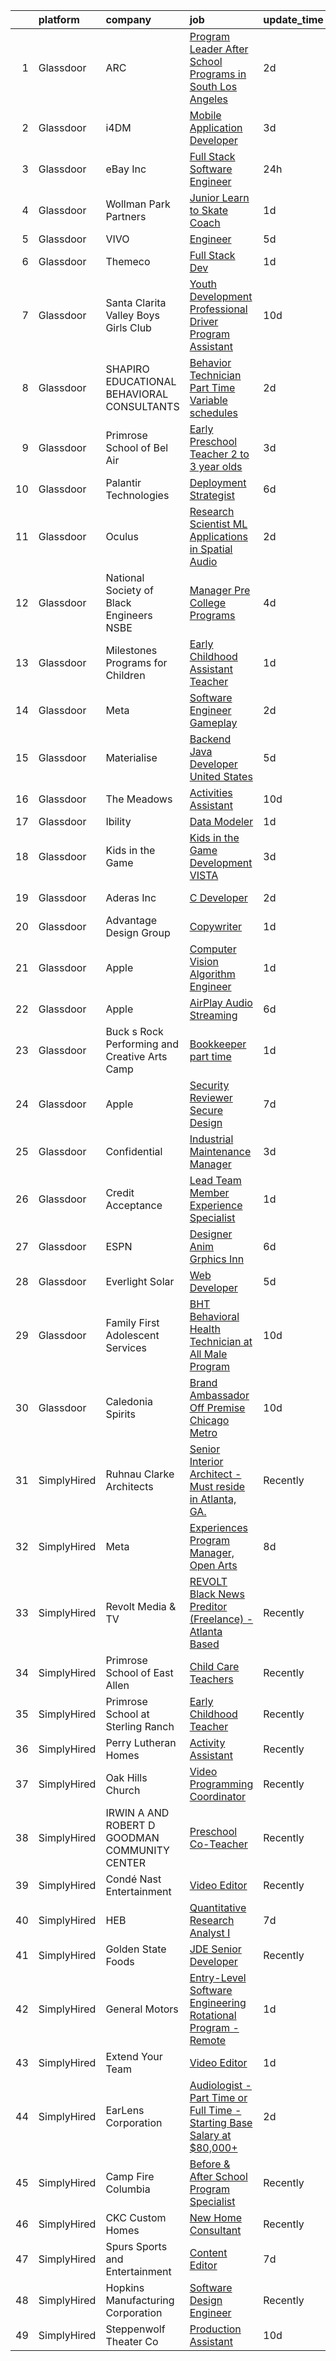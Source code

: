 

|    | platform    | company                                       | job                                                                                                                                                                                                                                                                                                                                                                                                                                                                                                                                                                                                                                                                                                                                                                                                                                                                                                                                                                                                                                                                                                                                                                                                                                                                                                                                                                                                                                                                                       | update_time   | location               |
|---:|:------------|:----------------------------------------------|:------------------------------------------------------------------------------------------------------------------------------------------------------------------------------------------------------------------------------------------------------------------------------------------------------------------------------------------------------------------------------------------------------------------------------------------------------------------------------------------------------------------------------------------------------------------------------------------------------------------------------------------------------------------------------------------------------------------------------------------------------------------------------------------------------------------------------------------------------------------------------------------------------------------------------------------------------------------------------------------------------------------------------------------------------------------------------------------------------------------------------------------------------------------------------------------------------------------------------------------------------------------------------------------------------------------------------------------------------------------------------------------------------------------------------------------------------------------------------------------|:--------------|:-----------------------|
|  1 | Glassdoor   | ARC                                           | [Program Leader   After School Programs in South Los Angeles](https://www.glassdoor.com/partner/jobListing.htm?pos=130&ao=1110586&s=58&guid=00000182e33ebf6e84571888d7bfa997&src=GD_JOB_AD&t=SR&vt=w&ea=1&cs=1_ae9c2565&cb=1661669917023&jobListingId=1008094904635&cpc=18C9CE28155C17C5&jrtk=3-0-1gbhjtft2ma54801-1gbhjtfthg2d7800-75af5264abfc70b3--6NYlbfkN0CzAkNSE56XL6Zy_2JF_pm3xd4yjoGnKPFJNIyFy0Y5HJMwjERb0LOAxaei7BnrD-EiigZ26Hd91nVwgOm_MqMR8woh63L24sjDifLtbmTo9UrYDwsZ_etB5kPDV6E3hbrrzPQ5FLN-gWgp9W6HHoL9eCZPCNJHnKk37xfVsp6gSa0YMWnPWMnw1Rd7Is-E0aHa214ZK-8396NQaYaNGC1v01ILh4UgYJOrg_B1xO2sOJxw5ivP2-NpvwINzrE2FXO4dsLZPPGAOabX7_LMQ3kAIx3f7vHuEBwxvND5eYSt3oRaJvVX-o9B_0LOToNmFdUoMoU_LrUreDAWrgBWQEB7750Lp1k0lsk1F8blXsKGljztF6lIIGkt99yGUwYD-FwYnoG4H01CbjAyPVvn_5Gk0Y_hHUSCg9tchmI-R2lGDNJAwcQ3SqhU2E7pL_OviHGzQm592oxAk0wVPwPDwUifRL3b_6TFsj5FFiJKXgAdTqP72r8gbLIdDnKcDrG5z9o%3D)                                                                                                                                                                                                                                                                                                                                                                                                                                                                                                                                                                                      | 2d            | Los Angeles, CA        |
|  2 | Glassdoor   | i4DM                                          | [Mobile Application Developer](https://www.glassdoor.com/partner/jobListing.htm?pos=109&ao=1110586&s=58&guid=00000182e33ebf6e84571888d7bfa997&src=GD_JOB_AD&t=SR&vt=w&ea=1&cs=1_4708d336&cb=1661669917020&jobListingId=1008091559603&cpc=63C68CF611DF075E&jrtk=3-0-1gbhjtft2ma54801-1gbhjtfthg2d7800-711812469bd64a5d--6NYlbfkN0CtwOkgDuej6vPfWODMxjOIyNEohQmdYMppGq8y8dOpBoTzitlsCnYxd6253OwHrLnpn_ygmrp4m8f4phReGcRysXerN-lPVOnh4Rv1k96IMh-rl0V6r47Y6BNyR_8VTbmD3vAMLYbDjpj-BiWEtJoiibi_JeHh4du9H2bZIUTroub2aGjtKkqfBRcVqe87srYyXCurliLVFxyONnH330T2qdKBT63X_CkT0qSY35PDOnTx9GuhvNrJN_4PTE3yd5vFvYczBD9hchBkcreWt0qS6fbGOxAobf7aRapWP8o3sYBJxp1y_5uq6EVl8T82Zwvs2JaoOfN4rKZj-B6dfB4f30RltpYdQPltIYDdN75bZhCTw6xXpjK19CAJWsxWazVbO44yg7frGm1NVmY-K4Url0EfIYmt5USJHDadie3r6dfPzwSTKCuCStLu01OUFYdsP6WrzkZQVYwI1DVtOhxWE8djzSOaT-gvkcK-VyVrx-6l5YE7jvIcpuCx8HegRRCca9afTOqmsw%3D%3D)                                                                                                                                                                                                                                                                                                                                                                                                                                                                                                                                                                                                       | 3d            | Remote                 |
|  3 | Glassdoor   | eBay Inc                                      | [Full Stack Software Engineer](https://www.glassdoor.com/partner/jobListing.htm?pos=118&ao=1110586&s=58&guid=00000182e33ebf6e84571888d7bfa997&src=GD_JOB_AD&t=SR&vt=w&cs=1_682c990f&cb=1661669917021&jobListingId=1008098585838&cpc=BA15C3E50D27FFE8&jrtk=3-0-1gbhjtft2ma54801-1gbhjtfthg2d7800-be2ae0edb3e1532e--6NYlbfkN0A9TGvvMbs_9tzUmxh-6hF76myvpV3Plf7hsqRV14VZ2aiPtagJl3fnv9JYFYIpN8kPNkT6EZyIVwiqJNeZnaHOWx703KP7hRHfkiY1xaduxoXE5mc9xk4Cd6C7svCVUzLT-8BTMEAPz-TffNNY-vc6oe7XLiZcN9rg8Hh0NNnKbOympMDour68e6AJI9fhC0L1kXryc-cPOHsl6Uf80o1PhYBP9bSWupC1VlH4sDJnz8JMDhLvXckqTMnm0HocbTjTsDGNTSh2MKej2an5XFNHyj_gaLgbLaLW6w4s3sYWt73QeCMjAcHbAJR4c88BUeX3Kr-Zw4bHn8W-av5jaT77ZPoJAL6q_kUOsH6bJDdck4PySa5ju7ADiKIHOG9FcxagGWy4x1w2WXtgZ44LV3Nymxzz0X_nNEQ_oZFllJZ7zClnU6G7LIHb)                                                                                                                                                                                                                                                                                                                                                                                                                                                                                                                                                                                                                                                                                                        | 24h           | San Jose, CA           |
|  4 | Glassdoor   | Wollman Park Partners                         | [Junior Learn to Skate Coach](https://www.glassdoor.com/partner/jobListing.htm?pos=107&ao=1110586&s=58&guid=00000182e33ebf6e84571888d7bfa997&src=GD_JOB_AD&t=SR&vt=w&ea=1&cs=1_a8db83e0&cb=1661669917020&jobListingId=1008095743370&cpc=59DEFF8D475298C3&jrtk=3-0-1gbhjtft2ma54801-1gbhjtfthg2d7800-de29bf2a4c99189c--6NYlbfkN0CXM1jjcsVwuWs0FyVMXw9ijdutNic5mozMBzGRZH-N0LY-yQsT27Nnqgj6xWILV-ZcZ0kHjQsIZhoieGf6C1aSJd-9yJLzmI6UlxCfylwy16o9D889Y4BVJ-BZV1vuKG93s2jPfld-_ZoHyyBABAau-S4Yn_ni2OlrG7joBMGQuWGL_NULCFj6Zk0kl-c3V79tTFF05hts0CVCiF5INFp2I6L5dh0TyeXoJ24_FSYhqA4mxEGGJ2VkjRwkfBZFp6GnaquEyZHaM2x1d8XO1ic0Vq_M_yIo0vQYK-ncJVXp7v0RrRy_fLNJb_E6R_Kbq3l9i3wmB2yOSDu1QI98imYaTktPkvCl8qbc8PgdK9ZB3Q0mU6xtH3_cYrIke90KBTnHydyBaLx3_r4pSzfzgKIk_z53ATZ1WvOCOp8qeuGXbNCZr_JJ8_C8atxmDPAkbSPOkLJVuD1bNY1MVcysl6VaclemaszDslNDtnfwwBTODMaeY9SHpeYjowNxGtCT-nc%3D)                                                                                                                                                                                                                                                                                                                                                                                                                                                                                                                                                                                                                      | 1d            | New York, NY           |
|  5 | Glassdoor   | VIVO                                          | [Engineer](https://www.glassdoor.com/partner/jobListing.htm?pos=101&ao=1110586&s=58&guid=00000182e33ebf6e84571888d7bfa997&src=GD_JOB_AD&t=SR&vt=w&ea=1&cs=1_539e7dcc&cb=1661669917019&jobListingId=1008085911618&cpc=400F6699ECADBFC6&jrtk=3-0-1gbhjtft2ma54801-1gbhjtfthg2d7800-c7215dc16cfc33e5--6NYlbfkN0AiZWmRzilFqfRcYw3xyS8GBX2FwNtIPeoIpj26BiedIJqXcI7CdyKFu_aW3hzxuzH8plzAzh3JSt0gIgh8zXT9ugxcx0vm90ELTspjkdJTRPJzMWlNt38iPs7M7u6RfBvK2qFSMCJ7GCHwTvKDaD4fMOcFjWN8pJYVKnGNWc3iH3rsxaJ9py6l7vwUUaqvjkg1AtHTLC9HURKEPyYlfUIZL5Q0DgZ0Vk749ZAI6qfOBcJIlDfIVudjiBh0zYdXsAnEjrZ2MpXnqENDA0FVvvEZUpKUdBOpb_cJKFhFc3wZgLNe-uDz4ZbcdhztLJUseFTLR_O1j655Y95D_rXShX5HFMjZ4yxd99jd5YzCTILnTWEwHANWNkpEh9P3W76-pb9vMGLKe0x3-vPWqbuaS6eH7VoLmlb_XpsgWSz1IlxLSQk2U6ZMK_-uBTqr_NowyrAsrBVRX9jhCQclGQHuPgjaOyaQhi-ORQZgQKrREKjhg7L374FWJyMt)                                                                                                                                                                                                                                                                                                                                                                                                                                                                                                                                                                                                                                                       | 5d            | Goodfield, IL          |
|  6 | Glassdoor   | Themeco                                       | [Full Stack Dev](https://www.glassdoor.com/partner/jobListing.htm?pos=121&ao=1110586&s=58&guid=00000182e33ebf6e84571888d7bfa997&src=GD_JOB_AD&t=SR&vt=w&ea=1&cs=1_50b4c2ed&cb=1661669917022&jobListingId=1008097001419&cpc=155EB9D5185558AF&jrtk=3-0-1gbhjtft2ma54801-1gbhjtfthg2d7800-75aa7ca50c7c7ecb--6NYlbfkN0AZERy3HyrEMNG2xKO2WBZpjeoyxRlyPd0bdZbH897Qk4bJ-yRkL8aYDwXQm21L6LAGa7RtAsNQ702Qki3feuhiEGLFCYNkQLG9rKe1hbWBPU488SWyOk7ZRUsDTH2YXQfH7pVDUr6wIAzyXovw8HmWeYyPdhcsDlXFzBs3Cury30skyrDfBalB6NsCDaVoEZlDJ9AkIh7N59-zXEyr0OwMElgXvREiU7YPpzN7WF8vJs0FlsiX_q3FD9SWKSIncxf0tJFBYeZUQ1VyR9B94qgDVwovXBpbD7VuKYkyXEhPrJgGrfIJ3BRrro5OYBMMdc3PHM9z5zXr9xXwdjoNwwHZVM1IvgK01iUQdLbpOqQ5kWmQ-HgWJshUcRVU9DL1FvUSFnUW0ahYcrqYYs1H-yn_pguZ1v7kkmOcR-iwfVtuj6DG_1fXZ0BspJqeaRKNdzL_srF9rhaWf8ec014frVWBF7BjTakQEDARlgutQ5VuFNK4i4l9Jxo7JW3z-c1xp_g%3D)                                                                                                                                                                                                                                                                                                                                                                                                                                                                                                                                                                                                                                   | 1d            | Remote                 |
|  7 | Glassdoor   | Santa Clarita Valley Boys   Girls Club        | [Youth Development Professional  Driver Program Assistant](https://www.glassdoor.com/partner/jobListing.htm?pos=110&ao=1110586&s=58&guid=00000182e33ebf6e84571888d7bfa997&src=GD_JOB_AD&t=SR&vt=w&ea=1&cs=1_604cbac2&cb=1661669917020&jobListingId=1008076509375&cpc=956B2567E1972B70&jrtk=3-0-1gbhjtft2ma54801-1gbhjtfthg2d7800-9a024ebbca4ed429--6NYlbfkN0DmikCTbiTut2ZCT1ad2BdULQQestQv4dIniS9NGFbnhvCJ8v0jSOENHtW7i-sECKHiFkgQLh1u5ip-5ZHzgOI-vuYlIVBFZ6PM0d3Zzg3TE6wpsEmaNZCORWVdVSxB_15dT-sPBjZzYzJh5kE4eq-HXinLMep01-SzARwr-OdXQw9JUjzrneBdCWjq_pXqJKq0ovnf6HTiGz_x2D1MjjNW2v-6D5-_5cawajIMede6KAKB3AZtSPTaIMACWomc7stzAaGnT6aiWnEAdiNyG6Ctaisy3HoPNYDBeZqlcjg5U4tK0SDCGU-tdUN-5Lqg_krKsJpOe_ketalE8JHsziIHk77n5AggtmUhK4dB-updTIIzLSy-7IlrR1spyxe-otytk-HhTzrTuSfEt7FZ3VM9JUc5Kil3GeDd-Pdkan0jAnUojhGncL5SYnHR3YNhdl4c7JHKE7OGtIFdeXLMcQ04qiM372FbPuuOBPGwSNIh1b__X2SoASkIaMc6v2QxtvgNYMtmyuDSjoNNRDGk6m03Pyce1ksYW-hCa2tQSICD1-hNqaMrq4RA)                                                                                                                                                                                                                                                                                                                                                                                                                                                                                                                                       | 10d           | Newhall, CA            |
|  8 | Glassdoor   | SHAPIRO EDUCATIONAL BEHAVIORAL CONSULTANTS    | [Behavior Technician Part Time Variable schedules](https://www.glassdoor.com/partner/jobListing.htm?pos=106&ao=1110586&s=58&guid=00000182e33ebf6e84571888d7bfa997&src=GD_JOB_AD&t=SR&vt=w&ea=1&cs=1_223f890a&cb=1661669917019&jobListingId=1008093886215&cpc=F44B5BD681589083&jrtk=3-0-1gbhjtft2ma54801-1gbhjtfthg2d7800-be95dce32cce63a5--6NYlbfkN0BHIfC1zsKGIu0R3teaIu8liT7fbRNLaQeDQfcPJweUKx8CW9AkHemE6Z40WUUcbhVTAmaZrNDnkU8njLiyAJ3-rLL5BFrRYz1NkYY233LFhZiV7tPv9BjNl_-_MlrkFZk_SNr2FyZmtR5x_qoyRAQSg9TZiEaVv0PZlvLhQNe64aExU6Pn46g-BEkAH2SigJmnRej_pv6j-I-0m-2gsnNOjeeCjs5kfFcelwphkKbRO6E-SldbmCrexUrp30asuQ9jzsKqWXajpKu3J371XicSKG0kqMs0DJuK2CJvyJn5EXJaAjFUvkqYLrnZ6St1Zhc65pH2jcAyJWMcV61pobEQ7NiJHCNjQ-tPs_6usqfWK3-CDdT51jJ1hYSk1NTn4E5CfRzcZbOXWHJU-ZyU9y3weGyDgoIE-OAkCaLH_aw0vgzQH0KF6hEZq0Q28NobLfpo52zicpeLuhJMz0ENPIHmgXELvpMCZ-0GTloAbRwjkdz3cl70Y-ccvYPEMxoAj_dzT__R4fr6kg%3D%3D)                                                                                                                                                                                                                                                                                                                                                                                                                                                                                                                                                                                   | 2d            | Fitchburg, MA          |
|  9 | Glassdoor   | Primrose School of Bel Air                    | [Early Preschool Teacher  2  to 3 year olds ](https://www.glassdoor.com/partner/jobListing.htm?pos=123&ao=1110586&s=58&guid=00000182e33ebf6e84571888d7bfa997&src=GD_JOB_AD&t=SR&vt=w&ea=1&cs=1_d5bceb7d&cb=1661669917022&jobListingId=1008091309511&cpc=5C70DC7FEE0D01B1&jrtk=3-0-1gbhjtft2ma54801-1gbhjtfthg2d7800-37e08b442812ae3f--6NYlbfkN0ArHbEVB5_347KSsXUxRd1ijS7Ag_gP_zzZ5yslhsGs_9IsPQ5V9RZrSYEyTHmDBdR15dSapRZ-kSKVFdaMluZOfhvhE4_aK2zT0wOUdbMSkyIG7dV5eC2T3eU4PL4TRzdFe78KYNN8XAjY6GEfx1k7ViyZdykTNZKSKGkgtBir9c710c5h3KRl2N7Rb3tBN1htF1lCVSLqPKX5U8ApnA__olbz3JpudxZym3o33jQSBnu32_IHZbdEDmUU3DXyup2I8jXH_7xVDm6rmf7g1gq0dPULKLG_F9YhKD4DJ4tnYqLOMoQHqLfJ7MeOwkHnsNW6qXPuu1WWhbSeM-WB9m-PsOU9iFQvsX91H0_WSLWrTuxkqDaPaTFj1FVhVYJMqvYFweqzQ4QotopdjttTnKvEAiMvQlGXzl6701x8WMnp_Js4S4B0soDO2eU3tbo9_i02KprvJQieZSaRrGIRhdferzr9kT0kyh0mx9BkWkoBsiiKL9MiPvx_aRhdy28RmF9adMg9ZJhVAA%3D%3D)                                                                                                                                                                                                                                                                                                                                                                                                                                                                                                                                                                                        | 3d            | Bel Air, MD            |
| 10 | Glassdoor   | Palantir Technologies                         | [Deployment Strategist](https://www.glassdoor.com/partner/jobListing.htm?pos=103&ao=1110586&s=58&guid=00000182e33ebf6e84571888d7bfa997&src=GD_JOB_AD&t=SR&vt=w&cs=1_8cfa4889&cb=1661669917019&jobListingId=1008084071915&cpc=2C031D2D3FF29DE7&jrtk=3-0-1gbhjtft2ma54801-1gbhjtfthg2d7800-b885b39f8fcb56d0--6NYlbfkN0Brd2bbJv--kwJLf5E6dthOUocw0FyT9949Kzz66cUevmgVuLUFWYj_oOBcuZnSDrO4aUWVdxQ2MNhy-3lQkqQum_VvlPwWf_SvL8EIQE5W8ckHdutIrHmX7WRoqDEJ-vs-lvUvcMeKYNVmJXNmUuK_ah-3lmoYFlAc0IfWWebNnNQUcwVFtZOH1b9d4JmW8yeC9v9IwQrx6PVvi4Iz9Mf9XJfllEcYYCxWfyuEltrT_149gveI9QoB1wu8lVCEA1aSQEFpSToJCNu_OhX7a7q_NQZ8AxfDZK8wVIohO8Yai0GH4nL13W7G6FwNM2dQbpQZcvR7FHVyNSZeKqC2LISkPNAbewYo_Fh-8tRlorY4Fn4JX-yTOI5TXFwPL_5OXU2f8NXoafsZeZRqM5fHj2vUk9PrUcWnjfqVpbl_BqxVTpalgzszk0CKnMIsvmwWtKg%3D)                                                                                                                                                                                                                                                                                                                                                                                                                                                                                                                                                                                                                                                                                                 | 6d            | New York, NY           |
| 11 | Glassdoor   | Oculus                                        | [Research Scientist   ML Applications in Spatial Audio](https://www.glassdoor.com/partner/jobListing.htm?pos=125&ao=1110586&s=58&guid=00000182e33ebf6e84571888d7bfa997&src=GD_JOB_AD&t=SR&vt=w&cs=1_8d855c36&cb=1661669917022&jobListingId=1008095385390&cpc=1CBFC3E34E2A31FF&jrtk=3-0-1gbhjtft2ma54801-1gbhjtfthg2d7800-807bd17f98ec013a--6NYlbfkN0DYl4UJW4r1Vl7FEn6T9F-rD9lpC-0oMJVSiWjK_MGUd8e8cHXcpv6KPyjLHZEfqkUAZZDs191ixLsl8mxvp9ReaPPtnLgOaj3t24l2tsI5by1-2F4EheKjmV-YK0u5LIWz-wgTVv7mQ1sFWX-wURjws0CvHvt48sLw7AwNPiaKcPxhn3vv8ORmjJInwhfd9XWBLPPya_ECCyvGLlyc1gBtTVv7HO2Fw7CeU-S_iB-422LZYKh_ZVmp5UssAd1x-cQ5FvlB-T0RUbyQ5krpNnmPjJRkR_idLqIRrSEnpM3oeFD7cXLD4gGtm6lRWzvBQ2gcXXYBfv-zGGolAst_FsmqPgh8JO4mmNMvx8UORJp6VEeQvtzYzYTnKCzGRKAfFf1160y8XYIV9S-vRkveohXudnHLdAT001EFB7CC0mi7leMt2S7lE6CCfAYmAjYRxniLmYp6ceQUlnbsWZ9PPyf0vfxsMaEmPGBa9mbuwtIJ-7NnJ4kl2v7Woyqpgoh9akFgTo1oK5D_EMZPQJ6xMYDQGG4dlC-ZVpWqSmiqpHq1NX2oHAhdwT7r8T_ranr4GY10vA8jCeZ4AYFfNVVBkqV_2PZjzXNNuPqU2hD04lW8-gAb_qWupXQaQYDyXN0qcoXWFPE1fpt_sYXVceHZH8ozmBhHJRJYAII-wuEIlhs0gS3L3MVS9QVDx8GSPuWihxqN9sVE7BlfY44qE1olPtgvU1ssu__gRi705i0ZK0sIzpXx8Pf_ZUWVetsSjqbIbmsNLIIQOme-Ck_f0AXU_U4KnqTMeX_oTYa-rWL4FWg1dMqXKsNCb4pk7mzT55mM3Z9OHEYDA-LnpOPDmBSSk_Rk3WCNlqO7gRe-jwHYYUnp_89yMt7663MDUFtrJZ-JP7BDqlJNUnqhfdjqpNhVfLcJHKn6juCkjeCIBCjAq2wP6LNhMPb3isu3Nb49gCaC469QYFxA4xY_OWTxUxZsgErYcpMr2yO-cwNJ4hS3e-gjjhekB6VEpEf6VJxRYdJkXl4AZVQHh6TZcKyib3OCQSr0sDpGaYRHNLoILkoPctN2jRL3BGGvtIqP0MYp1b2Opvk%3D) | 2d            | Remote                 |
| 12 | Glassdoor   | National Society of Black Engineers   NSBE    | [Manager  Pre College Programs](https://www.glassdoor.com/partner/jobListing.htm?pos=119&ao=1110586&s=58&guid=00000182e33ebf6e84571888d7bfa997&src=GD_JOB_AD&t=SR&vt=w&ea=1&cs=1_60ce5de2&cb=1661669917021&jobListingId=1008088571725&cpc=26740BCDE5E48596&jrtk=3-0-1gbhjtft2ma54801-1gbhjtfthg2d7800-679d52af0778b2b0--6NYlbfkN0DM5Kv1RJpKwj_-3_OgO2ZUeP0iuRoiwSyzJu5AmxLbg3-OzSorWaWvPnMz0fhXmKrMYCA1Cq-0b6EZmAeGcZtbPVYWQmmf4MPF6K0Fdzx-uAll6zskPN_hwDiezQpjhdlpffR7XrV-0UpcI0jNc79iUY_hE3Mjuw4e76LO17QnsbHfU75WpqovZDsjVc6pOWYYK8nDP_Z1AS65AGklTkTK1eJ4SeWDB7eeEmvf9D3QmNkeIYZ5CqQa1sFHj-0zj0TjutkTwV8w8J4y81VM4M-F-MvFEZVwx8PXVME2QjEzlC024wsN4HenGGBacUL41i_ZwcnjBuOiGqEvY7DpxHt4awPrWnGg9IZ9wINNaqBIB8qpMVz-HnP1g3S1SXwRmkZhvOqG8Z8I9rgTQNZdrYJiRZQsMiMkcGg9sZ51tq9zOtEa22XqirccJMdpUOwm8JcVyCtRM0LmyU6geoAqHEuuafhCdRwNmOI7VrzRcUpN6CwYhBLBETfnCExjAUBhysw%3D)                                                                                                                                                                                                                                                                                                                                                                                                                                                                                                                                                                                                                    | 4d            | Remote                 |
| 13 | Glassdoor   | Milestones Programs for Children              | [Early Childhood Assistant Teacher](https://www.glassdoor.com/partner/jobListing.htm?pos=113&ao=1110586&s=58&guid=00000182e33ebf6e84571888d7bfa997&src=GD_JOB_AD&t=SR&vt=w&ea=1&cs=1_7ad633ea&cb=1661669917020&jobListingId=1008096739822&cpc=F45C15D234B746DE&jrtk=3-0-1gbhjtft2ma54801-1gbhjtfthg2d7800-4e31308922ec0606--6NYlbfkN0A8s_Bm6I6s8oVdiVKMmeR0Dnv6nub5LLiUFXLCpUaVP2gJGhO68Cd-M0bvWoYQ-ooFag76pZUTMoobsDG1YBWCnvCX88yxR9L0nvd9zrweocm2izz3hQ7QdqhrNDfTaYbFMnngKEOev0qp1ItdqhEIIAF_49398G5O4biyG-vK54MPKPPAj8LS0IxpiZ5FZaK34SL-TOjwyVsgXOM14Lwze-nQOPjmSgdsUKesPyU7HhCj85OtqVECtYEHBvf4gptjbq9yffPWyB6-zmYU_eB6qfn_3XFWfOL7mDjcyHhuDzBR9xYM6KAfT8DZ_1R0Gk5VJ7jcP1pm-MjDB_D2idp2_L_51JLMiupy14n6OYXOml28e3M61KljniSDctJbHxDdNKppf-avlkCOPpnq8qwSG5-G7WJ7RK5NMXnfG8cjw7NFGc9mswDdJ5TiFxwZNt4RANbfhiTc1CJzS9St5MA6Sb8zcyi1creroM-3H4eyMB3_U-Y_tao8cUaA4CganUobZeUoCMzz0Q%3D%3D)                                                                                                                                                                                                                                                                                                                                                                                                                                                                                                                                                                                                  | 1d            | Milwaukee, WI          |
| 14 | Glassdoor   | Meta                                          | [Software Engineer   Gameplay](https://www.glassdoor.com/partner/jobListing.htm?pos=102&ao=1110586&s=58&guid=00000182e33ebf6e84571888d7bfa997&src=GD_JOB_AD&t=SR&vt=w&cs=1_5a3824a7&cb=1661669917019&jobListingId=1008095385393&cpc=A65DF3A704A48F9B&jrtk=3-0-1gbhjtft2ma54801-1gbhjtfthg2d7800-1115842a580d9619--6NYlbfkN0DYl4UJW4r1Vl7FEn6T9F-rD9lpC-0oMJVSiWjK_MGUd8e8cHXcpv6KPyjLHZEfqkUAZZDs191ixJ2XndiPgccJJVvLSJPqIGY53f5-bd-gMciHA78a7SmrvXMY0gKdiODKNYuKWSAHhB_S-H3w0YEOGwYVCpF7Y2f4JnNZHJP5tQcYTBT7-ShcuP2ENY1z56F9cWm5G8LFvzYLhs935x1kUg0dGkNxUX0QJ6BlOhcQwsc8DaLUYtrsC0c4hyYhdCyggwy08JqUOKd1vfR1mzeov8gwV2TYRoAsM6A46Gv_Djf7YMI7QFcJY211SKY_GsWahXX8ribzLWh06nkg8Mf-Ts2LFikhEdb-I8AAhEozdJabrQ54_zHQPD6eFJ397CpQfiOFRbT1Sp6kWwaAZRX4_cq7CUtWi8plUCHwKUfHWxly3gqL5Vl3ScBIrVQLo94HMVbQsctIhEqUVgjxzg6rnbu_2JjHnlTTVmBWQM4GG4FaeGuKUh6l1AqR3yLeqw0UYKNyciomqQwrWm1a1gVNGiVpAZ26HCwVM2plqMwCJQycCnTHhva8Ef6QLeUTvsmMn1-PORvbzl08dHrdyMsdr9OEBdHmRs53I9E9n15oNQ9ETuPOlAawN1M1vM4NdyYoSdGp_BqAspAYicZQYLEfjKemALPFuXLgLHeroF_qPXZ4kaQsrBzpka_NYGlNf7t3n3r1TRUdHqEtVxKYJ3EBbYREAVa47agafqbuAKFeIfyqe3d7xVR7EgryIjLtCKrCNypegg9MmcoRO-5q7bdH8jqqC6Nc1_fHQnZFfmrZDGzz4woTmCvbFyOpzkd23gBOMmb-9VRC3fPLgoppqBHy7HPjxYfy14tOtONXjS00NPNjyyRl--FEV1vKas_s15YLiJN5o9vwgrxFhXdZ79jB3t8GVrI0frR39XLwwF6kmWgagOpS0mYHyvnL9jEFrk3CIx-EyZooOqbn0snGLFly16iZoN4atPVp5I9v28lJNnoEcLcq2R6MsCp_5xkj1GGPX7IOeI8M4hL8c0V5RBmzgRhVMdv0mDan4xwiN-D_QO27Ye5l5WtMCcpOMKON7go%3D)                          | 2d            | Remote                 |
| 15 | Glassdoor   | Materialise                                   | [Backend Java Developer  United States ](https://www.glassdoor.com/partner/jobListing.htm?pos=111&ao=1110586&s=58&guid=00000182e33ebf6e84571888d7bfa997&src=GD_JOB_AD&t=SR&vt=w&ea=1&cs=1_403b5311&cb=1661669917020&jobListingId=1008086118032&cpc=92BEE8AC7E71C1CB&jrtk=3-0-1gbhjtft2ma54801-1gbhjtfthg2d7800-1cfe9aeae45a4d4d--6NYlbfkN0BL1DyQYBK1tHwoBciZhChALBxjrhsy8rFgUIA85pUFUff9dTtGLMaba9RGLKGRSVF3zwHlNfPf9hl-gtFA41Pu1Sv2lDihXp2RcJqQZtNGXsCTGp-MYORUxF_quAEgg92fajCELTGdgCeNG8rzKa0iERtWd7Y73luJ-Dn_txvGOpD0Oa5OLhtwZKniAjoiRtnGpS1fFm--YiTWNux52NG9qF-CaLRFU4_cHNhQQn9FFw5tIXqBQ_b-aYtm_ccWj3hdLvvwi0K7hw4VYQSbfLKW9t-3b_4D3KU8OwmRxoL4pL9clE6o9-HNINz6HuIl2p5P7wVNNT3IIbvxELh-9clwFvD8CT9iLNlMj5Q-ebBPW0pINSUPh5O6RCumJ1OvVsM0qaCDIH3kRae2GZ7YmXnS-FVvI_PTMSBZ3H6Jg8MimOeNLq4DQOVmjO-sIKIsMBxhDOkJPJekcM7uQ2gmYdV1tQ_O36TCxDV283zvDzJY4KgAwivQtDEQGtnpce6Tg4VnzVI5H_YiubVU0xBgUkCxcf95YM__B7k%3D)                                                                                                                                                                                                                                                                                                                                                                                                                                                                                                                                                                           | 5d            | Remote                 |
| 16 | Glassdoor   | The Meadows                                   | [Activities Assistant](https://www.glassdoor.com/partner/jobListing.htm?pos=105&ao=1110586&s=58&guid=00000182e33ebf6e84571888d7bfa997&src=GD_JOB_AD&t=SR&vt=w&ea=1&cs=1_b2908f37&cb=1661669917019&jobListingId=1008076541751&cpc=1586DB30CD7C55E1&jrtk=3-0-1gbhjtft2ma54801-1gbhjtfthg2d7800-107159a4f0f2a178--6NYlbfkN0BZ-Ce-9hhs0nxyvUlM71s6J8Czc6iS5v44VnBlVAbB8wMd5vvLMObXX7rh3wKIniUBwGIsCS6eBtrQlUsagNhqDbGbQ_yZPCuTqOzM8HGkCueeu3qUVAUWdXyHci-bHdvToQ8M9iQe50hIh_pk6Bsvc3PDEUBzO5fcjvxTMgmwrMra93m2U4y40BQuo_uZcJQxU95JppxodH54ff0a35oT0fiO5wyhWLr8TxFacq40dI7YcjwBahT5wvU1poVp4VAfxAoMQZ5cE_sfZ3a9IwMshWHI1PBh1N8cU3IXdKGsmR4pxL6xqwa75WL_r1JOynzhWd_M_qJMIkb5xYzYh0fEckizXrntILdW5mZQ9J2FngduFr_JnavPzDea9t8IoLX_oTPOSrnZpYGyXd_oML-eslnhwmQf7q_ZAwK_8o5ZaDNFPLJX76vW1SlPk1P4p9UIkpLwf1MshDAEYsdBwwGOod5Zf8paeRQzXKjIAkk47vLRc46Y1bE9Ddz7Zn9XV402ZMuNNpsrUw%3D%3D)                                                                                                                                                                                                                                                                                                                                                                                                                                                                                                                                                                                                               | 10d           | Nashville, TN          |
| 17 | Glassdoor   | Ibility                                       | [Data Modeler](https://www.glassdoor.com/partner/jobListing.htm?pos=120&ao=1110586&s=58&guid=00000182e33ebf6e84571888d7bfa997&src=GD_JOB_AD&t=SR&vt=w&ea=1&cs=1_631269a4&cb=1661669917021&jobListingId=1008096966545&cpc=BAEB662971763A76&jrtk=3-0-1gbhjtft2ma54801-1gbhjtfthg2d7800-5db35ed69d6280f9--6NYlbfkN0BdDHiSlq2TKVYTvK036ioTcRDjelCKzvFOpLFiF--0ifFBawJxXnTBvnzz7Zuhr6GqMfDWAcgv0wp9Le4Jf21Jt5JkPxHyOL-dT3LtzfGBT1qNIEVncT39oV7M1ejwLYA02B9YNjz7rI3EbA3Cbzw40gYYd77tX5QFvfQuQAryD8gJcDPtgI7tztHPxgV1SS4LxCCusCq-K1f1UBAs2vYBN6MaQkl-kWCqPlgrjpxFyUwKmXKdrxLpfX6WmXH7tTdv4EsxNY-bARMv8eitKyTIWe3e2Dc-bwezLNgyJ0ghxkWxr-KZx3TykkJYT9t8hSJgz6k9Bdemev9p2owow0fYWt9IeHS_pzz8gCCAk-4WY07_gXzIf5VPwR_BBcwxhFWiQgw2pe6fUSnHFMPHMTHlYlVOsLhPVI6-r-NlbMftKruG9TTIIK1fqH-e3i6dOrd-IoQqw6OKq0lrBe_vftahU63i0h2lIfoHHMPS12QxxWJNg4KF5bhC)                                                                                                                                                                                                                                                                                                                                                                                                                                                                                                                                                                                                                                                   | 1d            | Remote                 |
| 18 | Glassdoor   | Kids in the Game                              | [Kids in the Game Development VISTA](https://www.glassdoor.com/partner/jobListing.htm?pos=129&ao=1110586&s=58&guid=00000182e33ebf6e84571888d7bfa997&src=GD_JOB_AD&t=SR&vt=w&ea=1&cs=1_747df5c6&cb=1661669917023&jobListingId=1008091769178&cpc=D69957E0862862E0&jrtk=3-0-1gbhjtft2ma54801-1gbhjtfthg2d7800-fea89f274274961c--6NYlbfkN0Cd5ZvLdai7cR0fypH5_WiGezUQesq24dbKuF0ly35yaxRTBN3h8ZOqS7oB1Vxl-NEGCAHMaNB14En7z1Suqjtpu5nUxiqKAfbdr4bWmOMM5Jc_NAyyNyo64OGbXVxsdgoxjeZZHniVS9KkR162EQNoloiH8IQZLiMv14z78bXhskNCxw-l_ayGUJT4S84kgsAKCaOQDkFOeyxAMyVpjI3XVltP6c2DBZtJCOkW40f-SNh_K3tMEMPTujjg7Wf9fFKapA5pwc79A68c6kAWJrgdCxcYFwKhuAawT-_zb-CmlqCnsAjrk6hPT2hI4K9tzsGuu_4Ph2ybZwnMrbRuXQEEkBAq-dclKJpcF2aJrgo3Sdqie_EIVrWd1LhVYBdLfCFBo4NH5fI1SssXWyiIJSVwJux1Ie_MH8faQOe5UptmQvy413sfnLcGM0iQRHch8551BkedhKys4aC987WVeMZ6gYIWiuGxF61z_K9UlDxGDOZMpJ9yL91h75QTM-SjqDOqQiqszPeSkQ%3D%3D)                                                                                                                                                                                                                                                                                                                                                                                                                                                                                                                                                                                                 | 3d            | New York, NY           |
| 19 | Glassdoor   | Aderas  Inc                                   | [C  Developer](https://www.glassdoor.com/partner/jobListing.htm?pos=104&ao=1110586&s=58&guid=00000182e33ebf6e84571888d7bfa997&src=GD_JOB_AD&t=SR&vt=w&ea=1&cs=1_0e450cfd&cb=1661669917019&jobListingId=1008094063838&cpc=AB6E7ED505984E67&jrtk=3-0-1gbhjtft2ma54801-1gbhjtfthg2d7800-c7e5cf22af805b88--6NYlbfkN0CzbrheR3r3WwDVt_S3vpvWtYGkk_HObd43obDsrQCZS_gg_HsOXbPLQQft3MdAwOfDFs7SbGxYhGMU0TdNj0l2Nl8mDVgfPjhmjMIpufj5Vg1n-BCmS8--DqB7__lRy1GQisc1cX2HpTTWnpxytTOi2w463XiCBuUgqTPgey28Vp6trnLJpfOQ1eKDvouC1ELv3jvXlU2GZVplsJ8sl1FbY8IhExjfsdf7unxtZlSnblZKpKf24ApSutOu3c3C8t3WQF5Z522yG9cFEchGeNtvxhOVSptXSx9p2WL7c_Cpcrw0C6PMv6VEkISpNkekxHKjAHD1UoKPwqF5PBG_gQ8AtTkuYIf8OD6e5Jc7gVbmfTTpvTtJNhNhOD0BGQ8f_K5oP-JRrZHpC6jnghDL98c3UrC60qhH4A_MNCrmpTMnLl9u3EMzAk0vIDCxcI3DNoYy3RCg029W6GuOU4ixEMTc2vyiMgQLke3DUTEHPjwFA6V5t9xsEJZGBpdONqUZaiYGRuJ4GFtolw%3D%3D)                                                                                                                                                                                                                                                                                                                                                                                                                                                                                                                                                                                                                       | 2d            | Washington, DC         |
| 20 | Glassdoor   | Advantage Design Group                        | [Copywriter](https://www.glassdoor.com/partner/jobListing.htm?pos=112&ao=1110586&s=58&guid=00000182e33ebf6e84571888d7bfa997&src=GD_JOB_AD&t=SR&vt=w&ea=1&cs=1_05e664ef&cb=1661669917020&jobListingId=1008097785272&cpc=1FDE87803EF93CD3&jrtk=3-0-1gbhjtft2ma54801-1gbhjtfthg2d7800-0fccf8da36e17876--6NYlbfkN0BDpQITof0L9IyEtkwO0ulgZSOoFgdfMv73W-uhcjsp9eqYlsmmsyiybBa2e65-FSCglAnBUkNg5pgWBO8JoGQpcMHKHr684DfAwHdHrbda6Lui31kaEA9N-_Rh_PCczRKABHAKIW-0ZHE82SjP-RsBAZ43DiRk3GryqLhnX1DqE9DoLJhQmB0U0CdcocslvqC5qvBBVnz6N1RGBNsKRc9-8LJdRohsiP2eTDQJLiBUn-M10Cw7ead0XRWOhSO3fzx8fkD25iZ1e6rdEBVrGbOWU6rlMXARL33rlaiUf1l8aWiFH4hiVV7MuXipvCvHhuVEG4umk1ph1frzrlCLlgKkx3EqGC7pNbypR5mr_I5A-BS3vdEfDCTEUa_3W-l4Da4ztbBhaN42iPIwoKkcDRkGJMiWue5xicCyPhl1XIqtddh2jGSU9dJQRnph2HI_jgdYCNU7fgtrzxSzPd9mS5GV-ZQZTX3TmfWQR_wb4zBiTqUKnL6WV0Bbr-QB_Tt22zdvpSM9V92QxwBLbFL76VT_)                                                                                                                                                                                                                                                                                                                                                                                                                                                                                                                                                                                                                     | 1d            | Jacksonville, FL       |
| 21 | Glassdoor   | Apple                                         | [Computer Vision Algorithm Engineer](https://www.glassdoor.com/partner/jobListing.htm?pos=127&ao=1110586&s=58&guid=00000182e33ebf6e84571888d7bfa997&src=GD_JOB_AD&t=SR&vt=w&cs=1_3f7ff795&cb=1661669917023&jobListingId=1008095785180&cpc=F4EED0218A761C36&jrtk=3-0-1gbhjtft2ma54801-1gbhjtfthg2d7800-a1c5d86095d083fd--6NYlbfkN0BvKrLyj5gPmtZO9T8euul8TCxuuKNOtzRJOomxnwSEodTz2Bc-sPZl8WPllYOnI2jtoqXE1_oAO7tc_wPyTpsO5meqlYmOGePKAcDf6k6GpR_X5hJ3FL0mQoATGGYkrgUBqVEcyREFIvUSrXn97dQd5sbpn5fDZmRMe1Ka0vMilZfq0V79zVC08486iO3Xp8hR4RbPyUeCPu777iiNdHrcVRslqzTC34DqzwNyPgHEpp1XC8LEYq0Eu6OTiQVWofn47yF9oJ0psyHONApqJiz7iVDR8etKYQSjcxDt6r0H0G9E_KtucgcMdDS2S9ExKFdCdA9ALDIKJDC4lbZxKsA4cpHaV7Tsz10_hGLDsNw7Kz5rgBOGewFR8eJxkuPPx5w1xo4qdwegsIhC6cSK9WdsDjS29k6iccpDjpH7EZHJ1HmJI2ZM-RdfsJobCzcwI9JCdVl5ApQnHTGlC3WXLm9oM8kH4xSYerpR46WQWQ2MAco30qaaOGh4cNAQv3RJiKbfLcn4fG78x7hd6tQvbXeOOr0R4C-4hqfercv6dCv9iXXWrt1FT4919XdD4K_DVKwMLzmoCKp6jpT5Xci8XPtzTR7vC1cr-6p24SsXO0-G0WrtTMaFzpTCyWfnCGqNq7Bv8mMW6T7DP4eO95a1egMB6Jt129oKKs2W582j5c5DseelMHyVSZhzI9QvOmTumnplzXhMcM-nxoDDINKCOCsF_nEks14HAOI6ehzpZ0blG0o0nirObKYMib60o2v5fJGvikwh76T7xwSwc3NcS0ntUyTmdPJG8m3jj6tYgOVgRlFRecpVQ0QxRuK-dBMnNWHb6RXJPugiNN5pLozTaqCs6dG2daHzla6aIXetbNJkUI8bL5GqdBf19WstohnBE6S1jQuejgZUYrz8aELfk165UM-nlAemjHb0WMApKc7TR-U7l3yONYMdruDv9Ff40iTv9ZXegto28SYqo5bqMbZCwsp4v2glZLg%3D)                                                                                                                    | 1d            | San Diego, CA          |
| 22 | Glassdoor   | Apple                                         | [AirPlay Audio   Streaming](https://www.glassdoor.com/partner/jobListing.htm?pos=116&ao=1110586&s=58&guid=00000182e33ebf6e84571888d7bfa997&src=GD_JOB_AD&t=SR&vt=w&cs=1_9cb1f6a2&cb=1661669917021&jobListingId=1008083046472&cpc=334ABAF5D42DC775&jrtk=3-0-1gbhjtft2ma54801-1gbhjtfthg2d7800-f790125a67839ebb--6NYlbfkN0BvKrLyj5gPmtZO9T8euul8TCxuuKNOtzRJOomxnwSEodTz2Bc-sPZlC5mDe-NOaJjoqzZaoAcYBfejS1_Sstow5WMWFihkfHbKE2mfz4aYUPxoViYokMPz50RmLOU6WbCfC_tTqHuFQQEwqQoexL2phy-LY12cwTMRNZTUTjAvfjHznhiSnb6h1aP2UjlmRpLld6Slc74U7VlxnEsmx7usI_4ycCmOBAMLL9CzrKNhgHz2BNigSCNzlBCHoxESI_JNVrjCP2N_DltXRnqorX-YOaujCzc1XSU7LfPST9V2QqKhVfkqKuUkDlOzVCnzAJsbe-Z78M3DcyKZNKmJ2fUYBPvSSCYANIqJMxyPALlAqpVc67yz5Ye2pOdVoeTOSr_S3nL1XF7mqw_K7osufzQsnYijLVvOFn9K9xoiJtFfX0NDg6NrKiYYLDm79ITIi2vcRJOcqwZ_DQaLikLtZGXY9wK4_I2FxrHtQoQgIuqVF47yD5BucgpxM9l1npS4wOTh5k-eMdIVEiTcIjNcqU_cRrfHt9k9Iw7hzQEz_b3_BfG_uHeF_NvcYLQiqjQhoN-gPObRU0HgS1XlXp_HvDt3jaoB1-St456Nl8Ee2WU-mdBprOK01cMGO3piceqqrQYg24s2KO_rjN_fBSP47yj9vTsXCXkdK2xb2XiFKTJ7ZYdsIsrAeEIl-01yWocBvNFaZ-9bpRSE9m2Ug_D9850pXWUOcHwf06oAMmcKohCqlz1Cb7Bwr3dxRbmLMRwPmmJVISJ4iSRA0KugKAksxYXCpxlpZc9wyXSHIV-iy3V6FOECQL3VPXujDyazkEUTjV9QHNX1lAbRJ0zoCzlqols_doDxyTT7W9mndxCvelSFlg8FFCO59sqymYQ6_C6iz2kYSXuHlEtw9OXwYvPnaxfx6_eIVECjVOy0NzNbeXJmW-5Gp1PnNQQJz-ygTHJWYrLGqoOEV2K-6Q%3D%3D)                                                                                                                                               | 6d            | San Diego, CA          |
| 23 | Glassdoor   | Buck s Rock Performing and Creative Arts Camp | [Bookkeeper  part time ](https://www.glassdoor.com/partner/jobListing.htm?pos=108&ao=1110586&s=58&guid=00000182e33ebf6e84571888d7bfa997&src=GD_JOB_AD&t=SR&vt=w&ea=1&cs=1_d08efccf&cb=1661669917020&jobListingId=1008096458365&cpc=FD1C1DA32C38CFA7&jrtk=3-0-1gbhjtft2ma54801-1gbhjtfthg2d7800-ffa92b4c7c03fc9d--6NYlbfkN0BdDHiSlq2TKVYTvK036ioTcRDjelCKzvFOpLFiF--0ifFBawJxXnTBSKVBEhplN6dzzv-YcSxrw631caKlyWp9aq-1yUVe023HC4nSGr0lAKweySaIAH69mD9TGRJ_QyvfCrbRZ49lQDNBTn4yD0DyVT12JJg3XQV1HUZnjdKX9f6elIRK1H5JD3oNIjgE2jZdt84Xs4mmabI1lIM3gYm8jNbZr4FFo6tTdFijcj54XhnE6spZaR32kB2fmjzRoKWGzBgFXbGfc7I8hBGEvQpaKBIp5wo9qL3M9JKydabawUMgPyX-ZYEU7-BNdCaqFzBuQPDrc5vRKWTgJ0xkeVRszxOuXWCmrKVo8Kdg4JoQ9-Tn_kQn23n1wPZ5elCq6_pidRZKh9dyPhCBIezZzwzUUYbRnj-B6Tt_YTsz5fT5bcE-bEE4ign3Jn73KmIQDuzDY_3HZgOt5rQkgAcVBLEwJBFti-OLyzPdpwsY11gxRnqh80dBMVs5EmGoMThovE4%3D)                                                                                                                                                                                                                                                                                                                                                                                                                                                                                                                                                                                                                           | 1d            | Remote                 |
| 24 | Glassdoor   | Apple                                         | [Security Reviewer  Secure Design](https://www.glassdoor.com/partner/jobListing.htm?pos=126&ao=1110586&s=58&guid=00000182e33ebf6e84571888d7bfa997&src=GD_JOB_AD&t=SR&vt=w&cs=1_13cc9f1a&cb=1661669917022&jobListingId=1008082958863&cpc=334ABAF5D42DC775&jrtk=3-0-1gbhjtft2ma54801-1gbhjtfthg2d7800-89c375cd0a8c0cd8--6NYlbfkN0BvKrLyj5gPmtZO9T8euul8TCxuuKNOtzRJOomxnwSEodTz2Bc-sPZl1dBMH13w-jPvweqQ8T4bsepZikol2JEOtzFr0mpFSh1-2Dyc6ExABxnBQEU8WfifcomZ7qczkvDsy2Le_mFQGcXlqFL03qaQPeJ-_PXZ6aRIYY1V178ARQqqqjTg06E-4WgQOeRjPYIJMApG_t37AGKU9jqW_faepftS9pDrDzfrkELVw-IjV7ZCoV-6YYL9v12absWlVglPt-XQ2YeHouXMb3haHlVpB0JyYlk9fMEYGrMpetEwdzTzmOHIa6FLNsHYdmhZXQyWDLALuUYqIt0WIF_AcHEjjK7Rc0pccOf_-PR1gni4kSJ1xXfawd6b6CJvDB4l7xBct9FxvBmnrf5Y2fUygdBaJ_ht0GRT0e5OZ_Ahs1IaKBOTkcNNK6cqSHTdXz4EG2UN5zVcUyUZsOoQVXj0V2g1FsZv-Bp6qumYFlHSb4uwzxSnyxH0eqw6CXT7V1mdkk0zDVDTPeUs_Vn3BKE5gxrN8xLloIlTWalulNtXEor-j7hkp34SwBAypv6xPTQrdHaDy4DpPuW0IW40Uir2AOggRrA3WihNQynjWTzy06e8G2tSamUDPLDvuYckxA38cU6fQwV1swTElqkAbYOW4jxPVGFWsHnT1JQK1KlhuX9J-OSDDHjvW5TjmIZGdTzEgPsZHff_KOSNxGuePmdR-7SOUSxhsiLfZS0jwu4zhfGgHiocHQHVcRENRs2B0QmXxQPduJRWUfoQiadcbc5VMPx5btk-voQYcpD2pl1_e34kCSqKvqVWFgZxom3DQb75Rrg9-QkcUqq8TCJBGnidYXtQ2-izQpYdmp_xnt_3c-aGwL1HwIDMfUmcvg3Sx1C_Noty2TYn6XL3bK7_E2GnC8v-QeBKsTdW24qjcqn1biYB12tMQ0GZeV5qNpklN-OUIJy5GQQe_UKdK7og1x6VqwMm)                                                                                                                                    | 7d            | Seattle, WA            |
| 25 | Glassdoor   | Confidential                                  | [Industrial Maintenance Manager](https://www.glassdoor.com/partner/jobListing.htm?pos=124&ao=1110586&s=58&guid=00000182e33ebf6e84571888d7bfa997&src=GD_JOB_AD&t=SR&vt=w&ea=1&cs=1_7867ec81&cb=1661669917023&jobListingId=1008091090098&cpc=7F6F94E2229B3AB5&jrtk=3-0-1gbhjtft2ma54801-1gbhjtfthg2d7800-1cec98fa726a50bb--6NYlbfkN0C9BnYn5j48RECGIR-VppvO05pYkBDQGV6STEI1NkwQOpwa6bxggTclpOLBqQ_BI4NhzyjqjnQMZ9VFAMB71CKd7FyEgaB33HU-lPVOOvG76Tptdpoma-A5AEhsyt8VrLRQN2XyZ_ad-zOjht-ZOvDJcJavSJZ7bQcFZtJlccrSNUqCZHC3bD0ux_tTthzEhd_t7kSwt_1F2uWLOhbRQH1xkpVBIgprf9_S-tsa6-1n8K5Bz-P3Xsh7-u-5Trg7npMtVb9Tl9Xy_8aUHU1IkGBiFxkQeo1D9FpKfHG2YFK4TesPMLWQAa0Cb3A2bl8cWMuspBzvZi5bGpJnxeSejNvzc-iysMBRl0ihbt2HNkM9k36MxgvQPHakV7j_5hk0dGQgK_PNhugdftsHRLNQ2FKqs2lcNMTTlMQmKFuBKlaAsQ2jO7XgC158sbZvvc4FR6hoGEZUa1PjRjNwTI3tnNbr-43Sh6ZtmNcpveXonHrU-q4dQz2HzBQOCynFh-pk1Uo%3D)                                                                                                                                                                                                                                                                                                                                                                                                                                                                                                                                                                                                                   | 3d            | Clinton, TN            |
| 26 | Glassdoor   | Credit Acceptance                             | [Lead Team Member Experience Specialist](https://www.glassdoor.com/partner/jobListing.htm?pos=122&ao=1110586&s=58&guid=00000182e33ebf6e84571888d7bfa997&src=GD_JOB_AD&t=SR&vt=w&cs=1_d44b0011&cb=1661669917022&jobListingId=1008096848108&cpc=BAEB662971763A76&jrtk=3-0-1gbhjtft2ma54801-1gbhjtfthg2d7800-fdcd0befc8bc870a--6NYlbfkN0AsbktAG5_d7zZpvjjXSmUmcD4iMcRvongZk4cc4SyVxiqb4bcesCUhRXmAV5goVAuGb4GSC5MhlZULnHfmhv0qlH-ey9fZpNnZjB6zPPffdnjvGntc5B9lR5BItgSE1vRLAhMjVarqguvwryCLVfKmbzugYKRU-uo8JgVlijtER-XwwHklnMZG4ctKFesUGb0Mjcy8KW65EE2XVP5P3owdZXkDa3TcWUAJKw9pxZsW0ct2AhYesWrmNE8vqZoWBPHER4ERpoPqcL5FiD7YuqtAnI_KoOrkxejkGTCG7lmSow1AQbZ5EwBMebVxy9RCgQOlmk3BOizPRQAu0ldxVAPziftRfIUl-C3vzbUitH8j5HHa6cf6bek-ACqml2N2M2laHJRxoqOWsvGe-N_nInw6BzsozOMgD2LefYOkjRKkyGvqQ_Gfmq9yYoD_i2XeaM5C9jdas005sAGieTPRVFe-T9qv6wM1DSzOtPJk40fGSk4LN-nsh5Empm45ANitinLagT9H__pJGGYJxVRMIFwzdXY7WW7OGIPJs6E1JDtUA6QSGwAoIO1oiisYUBfBYKhMbdCyhnrbobV5-t5DE4uYecG0TfmrD-Maxwlbxna2Mg%3D%3D)                                                                                                                                                                                                                                                                                                                                                                                                                                                                                                  | 1d            | Remote                 |
| 27 | Glassdoor   | ESPN                                          | [Designer Anim Grphics Inn](https://www.glassdoor.com/partner/jobListing.htm?pos=114&ao=1110586&s=58&guid=00000182e33ebf6e84571888d7bfa997&src=GD_JOB_AD&t=SR&vt=w&cs=1_57c1017e&cb=1661669917020&jobListingId=1008083924546&cpc=1160948BCBA38B5B&jrtk=3-0-1gbhjtft2ma54801-1gbhjtfthg2d7800-ee05b185fc21f5c7--6NYlbfkN0DAFTyt7pbDCC2JPO79CSdi1dIb81yjczP5qsKcZIxgiYm3-7g-689Ur9xqU8QiYHUS8egt5HEXbHvU8gg5TsXEwut59yxpZQAawAol1dU3nwa0f-Kj5G0u_prU43B11xv4ZW-IdSmRY5BLkeku5gAZU3K9DQl9dZUNAHwGWbnHbJCWOHMrSDL0DKOzaOtWUdHSS_70ksyItcBmMZ1GefgKt2ow5bAyQd_b-vi-X2GopDY5bLpC_ZaXPlU91KvRXvV1vQ-eHVgOIdGf0UVlgb_kFMmXYecJtDtaa0CqYvVyAy5mWsMqjJMAavnSufzJieFenSqHaS5tFZzizLo5Di4iifdxSHyIgIZ6bjL2N3DQtuJVfDLUsAexqNJxU_cR9bdZUuxYXGOfGZ3ycaj8R75K6BKcZBYfE0Yb0aQYRP1fLcU2XYoe8dSs_ABYUhyJaR4%3D)                                                                                                                                                                                                                                                                                                                                                                                                                                                                                                                                                                                                                                                                                             | 6d            | Charlotte, NC          |
| 28 | Glassdoor   | Everlight Solar                               | [Web Developer](https://www.glassdoor.com/partner/jobListing.htm?pos=128&ao=1110586&s=58&guid=00000182e33ebf6e84571888d7bfa997&src=GD_JOB_AD&t=SR&vt=w&ea=1&cs=1_54c43220&cb=1661669917023&jobListingId=1008087025043&cpc=56C4EA4A1A191A49&jrtk=3-0-1gbhjtft2ma54801-1gbhjtfthg2d7800-7feb5cb2dc9c731e--6NYlbfkN0DiMy2NhEaKbhSnbKA9vEPP_1TIGIXCWIIWgbDV5JSnsNBdeJWTUXXakX3hpAip7rsX4_YgNFg2WW1XcCEW7HSpcX3VB4Jo36xQt5-lJFLk2Z_Rm5JYT3qtnozmHESQP_MZ5A7zDB0ZfG-FzLbGP_e-KhAfJryC_SldhDmOmpxWJAvFxpG698ixjgI2w8cJu8UXyPg3AUVxX7Cdo-QN_x72iwx0X4Cd4Etn0728X3Rkd4X9I3K_wVXTGebgjZS8Zrx97bPo5sVcWciT7B0s6As1Pl1cTCWeRGeS9BGlpxs7MNMGN1tMJarRAFNBN-8kTeoIkSxuh9y_l5Az51WxRHVRhaPfQioJ6gyV9xGsZUguma7UDufTRwx9JnqBQNJuujJABxhQa2auQkzUZ1r_39UBmN29rtjqmn45QH7YFRz7wBaU6_W6aXGN6KYh9CHKqNrgi2PwG_uocYPYm3PWhSvTyuqJHWQgK_0wodyaFqpahaM9NOCOpapATP4mn6tVbR1IejkLEHsT9S51PkyFWNuv)                                                                                                                                                                                                                                                                                                                                                                                                                                                                                                                                                                                                                  | 5d            | Remote                 |
| 29 | Glassdoor   | Family First Adolescent Services              | [BHT   Behavioral Health Technician at All Male Program](https://www.glassdoor.com/partner/jobListing.htm?pos=117&ao=1110586&s=58&guid=00000182e33ebf6e84571888d7bfa997&src=GD_JOB_AD&t=SR&vt=w&ea=1&cs=1_efcfb59f&cb=1661669917021&jobListingId=1008076524847&cpc=C5F9C09AE97B3D2F&jrtk=3-0-1gbhjtft2ma54801-1gbhjtfthg2d7800-c5eb9d8751e85ae1--6NYlbfkN0BuodNwpR1qHWrJlAc4jPAuy0B9DMmvN003VKs_LgdReGTwDCeeBV_2X-FCTnI0093h-PU5NBPoMq37eyDKUwrn5HLfN_JA_zvtiPjZ2gcPnth6Yv96p0YcwbEaF_j3oZVssSkNPOCKMxM2QAe_Vpu34y0xgbFBB2MIuIKWk3DRRMVwlQtIZkv0zgMqyBKswTsw1KKNB1tauG4ImQIYE4DxN-iOpjHQBOqtHkuZ50qb5P1weNLKPoWvBbdCPDfe0Em8Hgf_i03PMpm31N8kTYkFlf5neKmG1PqqEDPmSXpbIk74PCSYQPjQSiIhi1XZZuafDjPvV2PYTS1PJhmbE9FjmKGKNoW2CYTlwsvGQL8sKD58IjyMPlzYnOX57q5mmV_mg51_KhHfVPAspbdd-wawDmLUXtLLNgJkL7kDc5GIwyayjSptc-qHbaqZXwT_iCrNhKkezHB5JvANR0IlQRlgjlBnH4SYyhkj3uhFehnqbWJgkTdfdbuDVhyHBoPw_t2wJmBeiq5TbEkOpXvebY-XJs8tfPsbWpo%3D)                                                                                                                                                                                                                                                                                                                                                                                                                                                                                                                                                           | 10d           | Palm Beach Gardens, FL |
| 30 | Glassdoor   | Caledonia Spirits                             | [Brand Ambassador   Off Premise Chicago Metro](https://www.glassdoor.com/partner/jobListing.htm?pos=115&ao=1110586&s=58&guid=00000182e33ebf6e84571888d7bfa997&src=GD_JOB_AD&t=SR&vt=w&ea=1&cs=1_b0069c99&cb=1661669917021&jobListingId=1008076440277&cpc=47CFDC01B3F81FAC&jrtk=3-0-1gbhjtft2ma54801-1gbhjtfthg2d7800-5b764dd208d1adab--6NYlbfkN0Dx3r3E47sSe5bB3PIy1uzBZvlB7xy2NhfhZMlxQTsxrB8uLyVvmRNw4_fmPBQbYD14uXhYrVT_96jz41UV0AfeBhO2JZdbSZJ8YDw6XhNrizhZwiLtt4Xw3jj7DvAQdSPhgHc2zCJKn8BWasbhB1b4qoPJ7g9FgxmDK0pB3tPRfTGF3WbGKTFAWIBHRp7CKbo3yTf0qg5EK_3c6jEA1OIkdNmsDe6JROKsMbXNCa1waLeYMAp15tbgjmnXDDiF6ZKxWLO40ir2UppR8Hnnh3R0sRwM2Nl_UpVk7ZMVSVKJrcWqDar8A-Wx4ZkFyYwnn4MDucQZw1z9ydhV3-6oKtEn-kVcHOhi-3xC42SIElsvNZskHAmekO5rcWwlzDGj_JWBHkqaGnFVFfcQ283M1RxMKedfds7sTxoKGmRTxvHZ2MbzXA1Y7btOcoKjrEPq9cg0Wgy_bDXF_PVwmNV_r1FFp5zFjUhwTl8rH5BShslKpFyw8SFlZ17jdXSc-1f2UhTlHS2iDUTtqRj1OFcX--EQ)                                                                                                                                                                                                                                                                                                                                                                                                                                                                                                                                                                                   | 10d           | Chicago, IL            |
| 31 | SimplyHired | Ruhnau Clarke Architects                      | [Senior Interior Architect - Must reside in Atlanta, GA.](https://www.simplyhired.com/job/xwDXtTWrFE92J_6982c25CzPKJIM_4CPbnbisyXExqc7QVs0nE5PFA?q=creative+programming)                                                                                                                                                                                                                                                                                                                                                                                                                                                                                                                                                                                                                                                                                                                                                                                                                                                                                                                                                                                                                                                                                                                                                                                                                                                                                                                  | Recently      | Remote                 |
| 32 | SimplyHired | Meta                                          | [Experiences Program Manager, Open Arts](https://www.simplyhired.com/job/39LFdVDZkOVzjzuKxDh39-uXR6pKfcGOkABaQ3gkkuENYK4d0Gs1Og?q=creative+programming)                                                                                                                                                                                                                                                                                                                                                                                                                                                                                                                                                                                                                                                                                                                                                                                                                                                                                                                                                                                                                                                                                                                                                                                                                                                                                                                                   | 8d            | Menlo Park, CA         |
| 33 | SimplyHired | Revolt Media & TV                             | [REVOLT Black News Preditor (Freelance) - Atlanta Based](https://www.simplyhired.com/job/bkIsqFtKWWjApopwvoSiOah33xv37WDGplWxGwIbx6vDVUpPWYFOmg?q=creative+programming)                                                                                                                                                                                                                                                                                                                                                                                                                                                                                                                                                                                                                                                                                                                                                                                                                                                                                                                                                                                                                                                                                                                                                                                                                                                                                                                   | Recently      | Atlanta, GA            |
| 34 | SimplyHired | Primrose School of East Allen                 | [Child Care Teachers](https://www.simplyhired.com/job/TG4r4c7kEhbZIEvo7QePpTMZnrhv3yCq22VHsGUJ8Gr_0h7NkMBC7g?q=creative+programming)                                                                                                                                                                                                                                                                                                                                                                                                                                                                                                                                                                                                                                                                                                                                                                                                                                                                                                                                                                                                                                                                                                                                                                                                                                                                                                                                                      | Recently      | Allen, TX              |
| 35 | SimplyHired | Primrose School at Sterling Ranch             | [Early Childhood Teacher](https://www.simplyhired.com/job/dQ7bOtH3Yt8dH2KPofdv4MYwNNcWR8ZT3DZ2dF_S2S3y2KjFybd3VA?q=creative+programming)                                                                                                                                                                                                                                                                                                                                                                                                                                                                                                                                                                                                                                                                                                                                                                                                                                                                                                                                                                                                                                                                                                                                                                                                                                                                                                                                                  | Recently      | Littleton, CO          |
| 36 | SimplyHired | Perry Lutheran Homes                          | [Activity Assistant](https://www.simplyhired.com/job/UckyX1q8tyZUO3Uwi7pakXSJTxDyAvRcPmi3SXAN3nz3Cl8fcT-aNw?q=creative+programming)                                                                                                                                                                                                                                                                                                                                                                                                                                                                                                                                                                                                                                                                                                                                                                                                                                                                                                                                                                                                                                                                                                                                                                                                                                                                                                                                                       | Recently      | Perry, IA              |
| 37 | SimplyHired | Oak Hills Church                              | [Video Programming Coordinator](https://www.simplyhired.com/job/qyOWY-d-vXUQAWV-QXRkUebirvnAt_Vb_hQQO-UALg7D9T1-YsTnrg?q=creative+programming)                                                                                                                                                                                                                                                                                                                                                                                                                                                                                                                                                                                                                                                                                                                                                                                                                                                                                                                                                                                                                                                                                                                                                                                                                                                                                                                                            | Recently      | San Antonio, TX        |
| 38 | SimplyHired | IRWIN A AND ROBERT D GOODMAN COMMUNITY CENTER | [Preschool Co-Teacher](https://www.simplyhired.com/job/7nT0nr1BdP1cGXQ9e3N4vNO-2d-fQuDDfK2xB5Mk3mBiY6CjJiOq1A?q=creative+programming)                                                                                                                                                                                                                                                                                                                                                                                                                                                                                                                                                                                                                                                                                                                                                                                                                                                                                                                                                                                                                                                                                                                                                                                                                                                                                                                                                     | Recently      | Madison, WI            |
| 39 | SimplyHired | Condé Nast Entertainment                      | [Video Editor](https://www.simplyhired.com/job/eorCPsNGjPWrlWuFTI8TcotwE-F9vKMCeNc138FiVNMTU_14NubXFw?q=creative+programming)                                                                                                                                                                                                                                                                                                                                                                                                                                                                                                                                                                                                                                                                                                                                                                                                                                                                                                                                                                                                                                                                                                                                                                                                                                                                                                                                                             | Recently      | Remote +1 location     |
| 40 | SimplyHired | HEB                                           | [Quantitative Research Analyst I](https://www.simplyhired.com/job/KAaCqjBoGzoU9nv-PE76g1f2CgL5rRIda8AjRUkjnrX2SonQ6FzpBA?q=creative+programming)                                                                                                                                                                                                                                                                                                                                                                                                                                                                                                                                                                                                                                                                                                                                                                                                                                                                                                                                                                                                                                                                                                                                                                                                                                                                                                                                          | 7d            | San Antonio, TX        |
| 41 | SimplyHired | Golden State Foods                            | [JDE Senior Developer](https://www.simplyhired.com/job/bGLfaQQvI_2iRCzEbVSlLB9VoF2f0tAlrcC33qNZDR7bYEDB8riWfw?q=creative+programming)                                                                                                                                                                                                                                                                                                                                                                                                                                                                                                                                                                                                                                                                                                                                                                                                                                                                                                                                                                                                                                                                                                                                                                                                                                                                                                                                                     | Recently      | Irvine, CA             |
| 42 | SimplyHired | General Motors                                | [Entry-Level Software Engineering Rotational Program - Remote](https://www.simplyhired.com/job/KGafS4plXZl1B_iI-EpJotNw2D3h3vfhQ9MkEB5dsyYOTD0z0_d6rA?q=creative+programming)                                                                                                                                                                                                                                                                                                                                                                                                                                                                                                                                                                                                                                                                                                                                                                                                                                                                                                                                                                                                                                                                                                                                                                                                                                                                                                             | 1d            | Remote +1 location     |
| 43 | SimplyHired | Extend Your Team                              | [Video Editor](https://www.simplyhired.com/job/wZNajd8dcLYW-OECZA8kOSPesq06QDEoYIfz3d7EVcC2cgCtS1mBPg?q=creative+programming)                                                                                                                                                                                                                                                                                                                                                                                                                                                                                                                                                                                                                                                                                                                                                                                                                                                                                                                                                                                                                                                                                                                                                                                                                                                                                                                                                             | 1d            | Remote                 |
| 44 | SimplyHired | EarLens Corporation                           | [Audiologist - Part Time or Full Time - Starting Base Salary at $80,000+](https://www.simplyhired.com/job/Y2CgBOX96jWnba2TgFyYLzMNswWDLNhe8pBpFasVueMlgiUs5W_Qmg?q=creative+programming)                                                                                                                                                                                                                                                                                                                                                                                                                                                                                                                                                                                                                                                                                                                                                                                                                                                                                                                                                                                                                                                                                                                                                                                                                                                                                                  | 2d            | Remote +2 locations    |
| 45 | SimplyHired | Camp Fire Columbia                            | [Before & After School Program Specialist](https://www.simplyhired.com/job/6G9k-D_qge_jjQKNjtLpx8EWmkt0Dx-vvfx6PdG3OhPou5WAmzCt-w?q=creative+programming)                                                                                                                                                                                                                                                                                                                                                                                                                                                                                                                                                                                                                                                                                                                                                                                                                                                                                                                                                                                                                                                                                                                                                                                                                                                                                                                                 | Recently      | West Linn, OR          |
| 46 | SimplyHired | CKC Custom Homes                              | [New Home Consultant](https://www.simplyhired.com/job/SMCH0MlrPXuvZKtid7T9X017VMSbgJTQn88wpKWDTOzF91wBbn6v2A?q=creative+programming)                                                                                                                                                                                                                                                                                                                                                                                                                                                                                                                                                                                                                                                                                                                                                                                                                                                                                                                                                                                                                                                                                                                                                                                                                                                                                                                                                      | Recently      | San Antonio, TX        |
| 47 | SimplyHired | Spurs Sports and Entertainment                | [Content Editor](https://www.simplyhired.com/job/hyBzdEb8h2vNLrtjvlpXik1GmEIZfYm7exISD5n39PCBf73naG7gTA?q=creative+programming)                                                                                                                                                                                                                                                                                                                                                                                                                                                                                                                                                                                                                                                                                                                                                                                                                                                                                                                                                                                                                                                                                                                                                                                                                                                                                                                                                           | 7d            | San Antonio, TX        |
| 48 | SimplyHired | Hopkins Manufacturing Corporation             | [Software Design Engineer](https://www.simplyhired.com/job/qY8slYaw9wD2ocnPC4HaJoxOS535kfd1g9te5vVup0OD4IWDFxIROg?q=creative+programming)                                                                                                                                                                                                                                                                                                                                                                                                                                                                                                                                                                                                                                                                                                                                                                                                                                                                                                                                                                                                                                                                                                                                                                                                                                                                                                                                                 | Recently      | Emporia, KS            |
| 49 | SimplyHired | Steppenwolf Theater Co                        | [Production Assistant](https://www.simplyhired.com/job/1svF2QmPt4EC2SaRkVyMpBj1JVvZXQQT3Ule6Y4Khv9R3cqlZ51U2A?q=creative+programming)                                                                                                                                                                                                                                                                                                                                                                                                                                                                                                                                                                                                                                                                                                                                                                                                                                                                                                                                                                                                                                                                                                                                                                                                                                                                                                                                                     | 10d           | United States          |